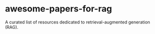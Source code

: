 # awesome-papers-for-rag
A curated list of resources dedicated to retrieval-augmented generation (RAG).
